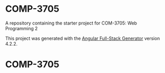 # COMP-3705
A repository containing the starter project for COM-3705: Web Programming 2

This project was generated with the [Angular Full-Stack Generator](https://github.com/DaftMonk/generator-angular-fullstack) version 4.2.2.
# COMP-3705
